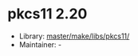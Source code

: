 # pkcs11 2.20
 - Library: [master/make/libs/pkcs11/](https://github.com/Freetz-NG/freetz-ng/tree/master/make/libs/pkcs11/)
 - Maintainer: -

